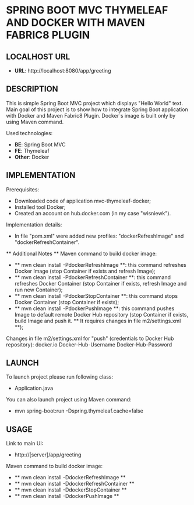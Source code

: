 SPRING BOOT MVC THYMELEAF AND DOCKER WITH MAVEN FABRIC8 PLUGIN
==============================================================


LOCALHOST URL
-------------

* **URL**: http://localhost:8080/app/greeting


DESCRIPTION
-----------

This is simple Spring Boot MVC project which displays "Hello World" text. 
Main goal of this project is to show how to integrate Spring Boot application with Docker and Maven Fabric8 Plugin.
Docker`s image is built only by using Maven command.

Used technologies:
* **BE**: Spring Boot MVC
* **FE**: Thymeleaf
* **Other**: Docker


IMPLEMENTATION
--------------

Prerequisites:
* Downloaded code of application mvc-thymeleaf-docker;
* Installed tool Docker;
* Created an account on hub.docker.com (in my case "wisniewk").

Implementation details:
* In file "pom.xml" were added new profiles: "dockerRefreshImage" and "dockerRefreshContainer".

** Additional Notes **
Maven command to build docker image:
* ** mvn clean install -PdockerRefreshImage **: this command refreshes Docker Image (stop Container if exists and refresh Image);
* ** mvn clean install -PdockerRefreshContainer **: this command refreshes Docker Container (stop Container if exists, refresh Image and run new Container);
* ** mvn clean install -PdockerStopContainer **: this command stops Docker Container (stop Container if exists);
* ** mvn clean install -PdockerPushImage **: this command pushes Image to default remote Docker Hub repository 
(stop Container if exists, build Image and push it. ** It requires changes in file m2/settings.xml  **);

Changes in file m2/settings.xml for "push" (credentials to Docker Hub repository):
<server>
	<id>docker.io</id>
	<username>Docker-Hub-Username</username>
	<password>Docker-Hub-Password</password>
</server>
  

LAUNCH
------

To launch project please run following class: 
* Application.java

You can also launch project using Maven command:
* mvn spring-boot:run -Dspring.thymeleaf.cache=false


USAGE
-----

Link to main UI:
* http://[server]/app/greeting

Maven command to build docker image:
* ** mvn clean install -DdockerRefreshImage **
* ** mvn clean install -DdockerRefreshContainer **
* ** mvn clean install -DdockerStopContainer **
* ** mvn clean install -DdockerPushImage **